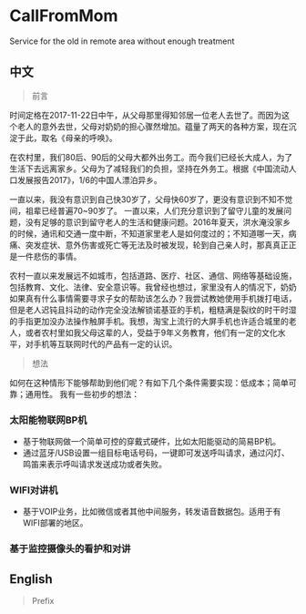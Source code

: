 # CallFromMom
Service for the old in remote area without enough treatment

## 中文
> 前言

时间定格在2017-11-22日中午，从父母那里得知邻居一位老人去世了。而因为这个老人的意外去世，父母对奶奶的担心骤然增加。蕴量了两天的各种方案，现在沉淀于此，取名《母亲的呼唤》。

在农村里，我们80后、90后的父母大都外出务工。而今我们已经长大成人，为了生活下去远离家乡。父母为了减轻我们的负担，坚持在外务工。根据《中国流动人口发展报告2017》，1/6的中国人漂泊异乡。

一直以来，我没有意识到自己快30岁了，父母快60岁了，更没有意识到不知不觉间，祖辈已经普遍70~90岁了。
一直以来，人们充分意识到了留守儿童的发展问题，没有足够的意识到留守老人的生活和健康问题。2016年夏天，洪水淹没家乡的时候，通讯和交通一度中断，不知道家里老人是如何度过的；不知道哪一天，病痛、突发症状、意外伤害或死亡等无法及时被发现，轮到自己亲人时，那真真正正是一件悲伤的事情。

农村一直以来发展远不如城市，包括道路、医疗、社区、通信、网络等基础设施，包括教育、文化、法律、安全意识等。我曾经也想过，家里没有人的情况下，奶奶如果真有什么事情需要寻求子女的帮助该怎么办？我尝试教她使用手机拨打电话，但是老人迟钝且抖动的动作完全没法解锁诺基亚的手机，粗糙满是裂纹的时干时湿的手指更加没办法操作触屏手机。我想，淘宝上流行的大屏手机也许适合城里的老人，或者农村里如我父母这辈的人，受益于9年义务教育，他们有一定的文化水平，对手机等互联网时代的产品有一定的认识。

> 想法

如何在这种情形下能够帮助到他们呢？有如下几个条件需要实现：低成本；简单可靠；通用性。
我有一些初步的想法：

### 太阳能物联网BP机
- 基于物联网做一个简单可控的穿戴式硬件，比如太阳能驱动的简易BP机。
- 通过蓝牙/USB设置一组目标电话号码，一键即可发送呼叫请求，通过闪灯、鸣笛来表示呼叫请求发送成功或者失败。

### WIFI对讲机
- 基于VOIP业务，比如微信或者其他中间服务，转发语音数据包。适用于有WIFI部署的地区。

### 基于监控摄像头的看护和对讲

## English
> Prefix
